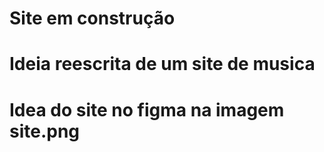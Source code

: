 # Site em construção
# Ideia reescrita de um site de musica
# Idea do site no figma na imagem site.png
